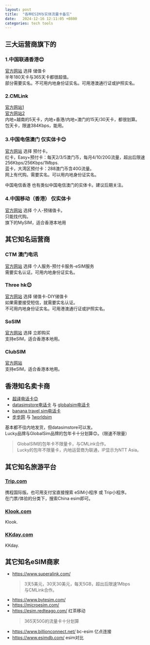 ```yaml
---
layout: post
title:  "各种ESIM与实体流量卡备忘"
date:   2024-12-16 12:11:05 +0800
categories: tech tools
---  
```


## 三大运营商旗下的  
### 1.中国联通香港😊  
[官方网站](https://www.cuniq.com)  选择 储值卡  
半年180天卡与365天卡都很超值。  
部分需要实名。不可用内地身份证实名。可用港澳通行证或护照实名。
### 2.CMLink  
[官方网站1](https://global.cmlink.com)  
[官方网站2](https://esim.cmlink.com)  
内地+越南的5天卡，内地+香港/内地+澳门的15天/30天卡，都很划算。  
包天卡，限速384Kbps，能用。

### 3.中国电信澳门 仅实体卡😊  
[官方网站](https://www.1888.com.mo/)  选择 预付卡。  
红卡，Easy+预付卡：每天2/3/5澳门币，每月4/10/20G流量，超出后限速256Kbps/256Kbps/1Mbps.  
蓝卡，大湾区预付卡：288澳门币含40G流量。  
网上有代购。需要实名。可以用内地身份证实名。  

中国电信香港 也有类似中国电信澳门的实体卡。建议后期关注。  

### 4.中国移动（香港） 仅实体卡  
[官方网站](https://www.hk.chinamobile.com/)  选择 个人-预储值卡。  
只能找代购。  
旗下的MySIM，适合香港本地用

## 其它知名运营商  

### CTM 澳门电讯  
[官方网站](https://www.ctm.net/)  选择 个人服务-预付卡服务-eSIM服务  
需要实名认证。可用内地身份证实名。  

### Three hk😊  
[官方网站](https://www.three.com.hk/)  选择 储值卡-DIY储值卡  
如果需要接受短信，就需要实名认证。  
不可用内地身份证实名。可用港澳通行证或护照实名。  

### SoSIM  
[官方网站](https://www.sosimhk.com/)  选择 立即购买  
支持eSIM，适合香港本地用。  

### ClubSIM  
[官方网站](https://www.clubsim.com.hk/)  
支持eSIM，适合香港本地用。  


## 香港知名卖卡商  
- [超译电话卡😊](https://chillyik.com/)  
- [datasimstore电话卡](https://www.datasimstore.com/) 与 [globalsim电话卡](https://www.globalsim.hk/)  
- [banana travel sim电话卡](https://www.bananatravelsim.com/)  
- [步步网](https://stepstepinfo.com/) 与 [1worldsim](https://1worldsim.com/)  

基本都不往内地发货，但datasimstore可以发。  
Lucky品牌与GlobalSim品牌的包年卡十分划算😊。（限速不限量）  
> GlobalSIM的包年卡不限量卡，与CMLink合作。  
> Lucky的包年不限量卡，内地运营商为联通，IP显示为NTT Asia。

## 其它知名旅游平台  
### [Trip.com](https://hk.trip.com)  
携程国际版。也可用支付宝直接搜索 eSIM小程序 或 Trip小程序。  
在门票/体验的分类下，搜索China esim即可。  
### [Klook.com](https://www.klook.com)  
Klook.  
### [KKday.com](https://www.KKDay.com)  
KKday.  

## 其它知名eSIM商家
- https://www.superalink.com/  
  > 3天5美元，30天30美元，每天5GB，超出后限速1Mbps  
  > 与CMLink合作。
- https://www.bytesim.com/  
- https://microesim.com/  
- https://esim.redteago.com/  红茶移动  
  > 365天50G的流量卡十分划算
- https://www.billionconnect.net/ bc-esim 亿点连接  
- https://www.esimdb.com/  esim对比  



